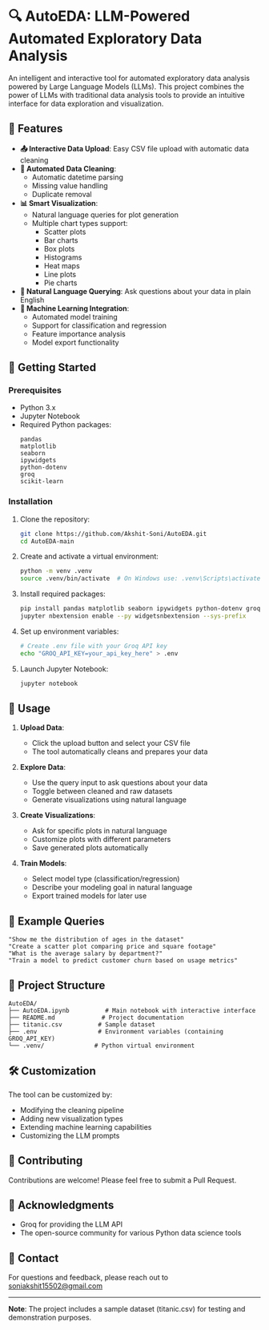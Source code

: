 # 🔍 AutoEDA: LLM-Powered Automated Exploratory Data Analysis

An intelligent and interactive tool for automated exploratory data analysis powered by Large Language Models (LLMs). This project combines the power of LLMs with traditional data analysis tools to provide an intuitive interface for data exploration and visualization.

## 🌟 Features

- **📤 Interactive Data Upload**: Easy CSV file upload with automatic data cleaning
- **🧹 Automated Data Cleaning**:
  - Automatic datetime parsing
  - Missing value handling
  - Duplicate removal
- **📊 Smart Visualization**:
  - Natural language queries for plot generation
  - Multiple chart types support:
    - Scatter plots
    - Bar charts
    - Box plots
    - Histograms
    - Heat maps
    - Line plots
    - Pie charts
- **💬 Natural Language Querying**: Ask questions about your data in plain English
- **🤖 Machine Learning Integration**:
  - Automated model training
  - Support for classification and regression
  - Feature importance analysis
  - Model export functionality

## 🚀 Getting Started

### Prerequisites

- Python 3.x
- Jupyter Notebook
- Required Python packages:
  ```
  pandas
  matplotlib
  seaborn
  ipywidgets
  python-dotenv
  groq
  scikit-learn
  ```

### Installation

1. Clone the repository:
   ```bash
   git clone https://github.com/Akshit-Soni/AutoEDA.git
   cd AutoEDA-main
   ```

2. Create and activate a virtual environment:
   ```bash
   python -m venv .venv
   source .venv/bin/activate  # On Windows use: .venv\Scripts\activate
   ```

3. Install required packages:
   ```bash
   pip install pandas matplotlib seaborn ipywidgets python-dotenv groq scikit-learn
   jupyter nbextension enable --py widgetsnbextension --sys-prefix
   ```

4. Set up environment variables:
   ```bash
   # Create .env file with your Groq API key
   echo "GROQ_API_KEY=your_api_key_here" > .env
   ```

5. Launch Jupyter Notebook:
   ```bash
   jupyter notebook
   ```

## 📖 Usage

1. **Upload Data**:
   - Click the upload button and select your CSV file
   - The tool automatically cleans and prepares your data

2. **Explore Data**:
   - Use the query input to ask questions about your data
   - Toggle between cleaned and raw datasets
   - Generate visualizations using natural language

3. **Create Visualizations**:
   - Ask for specific plots in natural language
   - Customize plots with different parameters
   - Save generated plots automatically

4. **Train Models**:
   - Select model type (classification/regression)
   - Describe your modeling goal in natural language
   - Export trained models for later use

## 🎨 Example Queries

```
"Show me the distribution of ages in the dataset"
"Create a scatter plot comparing price and square footage"
"What is the average salary by department?"
"Train a model to predict customer churn based on usage metrics"
```

## 🔧 Project Structure

```
AutoEDA/
├── AutoEDA.ipynb          # Main notebook with interactive interface
├── README.md             # Project documentation
├── titanic.csv          # Sample dataset
├── .env                 # Environment variables (containing GROQ_API_KEY)
└── .venv/              # Python virtual environment
```

## 🛠️ Customization

The tool can be customized by:
- Modifying the cleaning pipeline
- Adding new visualization types
- Extending machine learning capabilities
- Customizing the LLM prompts

## 🤝 Contributing

Contributions are welcome! Please feel free to submit a Pull Request.

## 🙏 Acknowledgments

- Groq for providing the LLM API
- The open-source community for various Python data science tools

## 📧 Contact

For questions and feedback, please reach out to soniakshit15502@gmail.com

---
**Note**: The project includes a sample dataset (titanic.csv) for testing and demonstration purposes.
